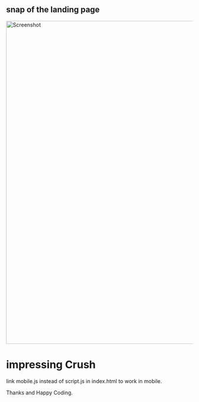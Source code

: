 ## snap of the landing page 

<img width="1899" height="873" alt="Screenshot" src="https://github.com/user-attachments/assets/abd0cbb3-7143-447f-a426-4e1feaa53cd2" />


# impressing Crush
link mobile.js instead of script.js in index.html to work in mobile.

Thanks and Happy Coding.
